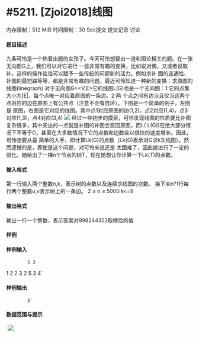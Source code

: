 
# #5211. [Zjoi2018]线图
内存限制：512 MiB 时间限制：30 Sec提交 提交记录 讨论
#### 题目描述
九条可怜是一个热爱出题的女孩子。今天可怜想要出一道和图论相关的题。在一张无向图G上，我们可以对它进行
一些非常有趣的变换，比如说对偶，又或者说取补。这样的操作往往可以赋予一些传统的问题新的活力。例如求补
图的连通性、补图的最短路等等，都是非常有趣的问题。最近可怜知道一种新的变换：求原图的线图(linegraph)
对于无向图G=<V,E>它的线图L(G)也是一个无向图：1:它的点集大小为|E|，每个点唯一对应着原图的一条边。2:两
个点之间有边当且仅当这两个点对应的边在原图上有公共点（注意不会有自环）。下图是一个简单的例子，左图是
原图，右图是它对应的线图。其中点1对应原图的边(1,2)，点2对应(1,4)，点3对应(1,3)，点4对应(3,4)
![](upload/201803/1(2).png)
经过一些初步的摸索，可怜发现线图的性质要比补图复杂很多，其中突出的一点就是补图的补图会变回原图，而L(
L(G))在绝大部分情况下不等于G，甚至在大多数情况下它的点数和边数会以很快的速度增长。因此，可怜想要从最
简单的入手，即计算Lk(G)的点数（Lk(G)表示对G求k次线图）。然而遗憾的是，即使是这个问题，对可怜来说还是
太困难了，因此她进行了一定的弱化。她给出了一棵n个节点的树T，现在她想让你计算一下Lk(T)的点数。

#### 输入格式
第一行输入两个整数n,k，表示树的点数以及连续求线图的次数。
接下来n?1行每行两个整数u,v表示树上的一条边。
2 ≤ n ≤ 5000
k<=9

#### 输出格式
输出一行一个整数，表示答案对998244353取模后的值

#### 样例

#### 样例输入

			5 3
1 2
2 3
2 5
3 4`
#### 样例输出

			5`
#### 数据范围与提示

 ![](upload/201803/2.jpg)